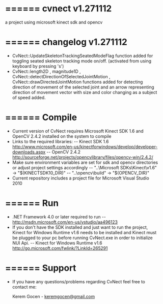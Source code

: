 ======
cvnect v1.271112
======

a project using microsoft kinect sdk and opencv

======
changelog v1.271112
======

- CvNect::UpdateSkeletonTrackingSeatedModeFlag function added for toggling seated skeleton tracking mode on/off. (activated from using keyboard by pressing 's')
- CvNect::length2D , magnitude1D , CvNect::detectDirectionOfSelectedJointMotion  , CvNect::drawDirectedJointMotion functions added for detecting direction of movement of the selected joint and an arrow representing direction of movement vector with size and color changing as a subject of speed added.

======
Compile
======

- Current version of CvNect requires Microsoft Kinect SDK 1.6 and OpenCV 2.4.2 installed on the system to compile
- Links to the required libraries:
  -- Kinect SDK 1.6 http://www.microsoft.com/en-us/kinectforwindows/develop/developer-downloads.aspx
  -- OpenCV 2.4.2	http://sourceforge.net/projects/opencvlibrary/files/opencv-win/2.4.2/
- Make sure environment variables are set for sdk and opencv directories or adjust project settings accordingly
  -- "..\Microsoft SDKs\Kinect\v1.6" -> "$(KINECTSDK10_DIR)"
  -- "..\opencv\build" -> "$(OPENCV_DIR)"
- Current repository includes a project file for Microsoft Visual Studio 2010

======
Run
======

- .NET Framework 4.0 or later required to run -- http://msdn.microsoft.com/en-us/vstudio/aa496123
- If you don't have the SDK installed and just want to run the project, Kinect for Windows Runtime v1.6 
  needs to be installed and Kinect must be plugged to your pc before running CvNect.exe in order to initialize NUI Api. 
  -- Kinect for Windows Runtime v1.6 http://go.microsoft.com/fwlink/?LinkId=265291
  
======
Support
======

- If you have any questions/problems regarding CvNect feel free to contact me:

  Kerem Gocen - keremgocen@gmail.com
  